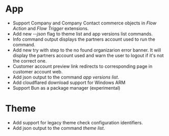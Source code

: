 # App

- Support Company and Company Contact commerce objects in _Flow Action_ and _Flow Trigger_ extensions.
- Add new _--json_ flag to theme list and app versions list commands.
- Info command output displays the partners account used to run the command.
- Add new try with step to the no found organizarion error banner. It will display the partners account used and warn the user to logout if it's not the correct one.
- Customer account preview link redirects to corresponding page in customer account web.
- Add json output to the command _app versions list_.
- Add cloudflared download support for Windows ARM
- Support Bun as a package manager (experimental)


# Theme

- Add support for legacy theme check configuration identifiers.
- Add json output to the command _theme list_.
